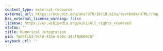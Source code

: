```yaml
---
content_type: external-resource
external_url: https://ocw.mit.edu/ans7870/18/18.013a/textbook/HTML/chapter20/section05.html#NumericalIntegration
has_external_license_warning: false
license: https://en.wikipedia.org/wiki/All_rights_reserved
status: ''
title: Numerical integration
uid: 7edef152-9cfd-455e-830c-34af926092bf
wayback_url: ''
---
```

